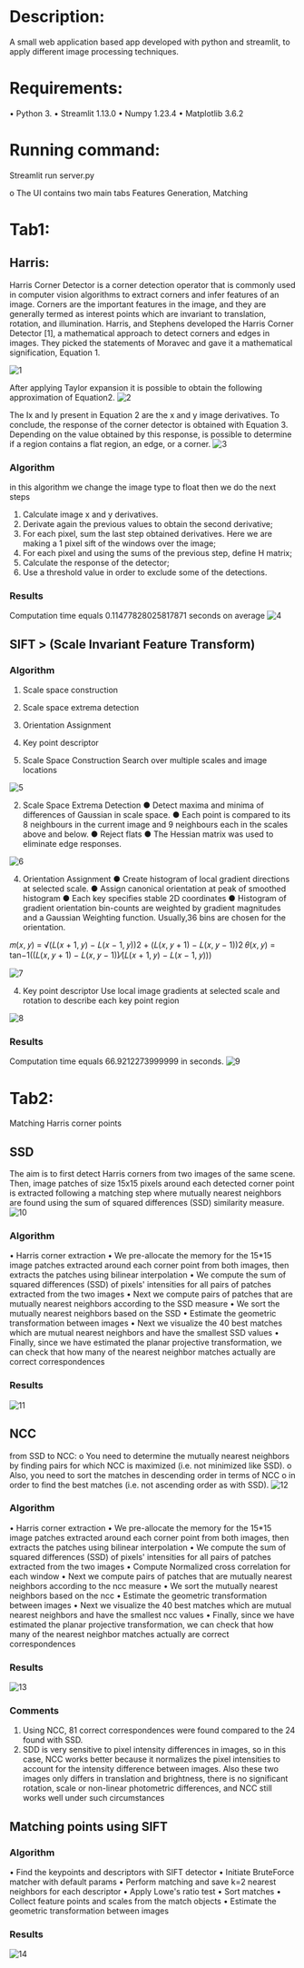 # Description:
A small web application based app developed with python and streamlit, to apply different image processing techniques.
# Requirements:
•	Python 3.
•	Streamlit 1.13.0
•	Numpy 1.23.4
•	Matplotlib 3.6.2

# Running command:
Streamlit run server.py

o	The UI contains two main tabs Features Generation, Matching

# Tab1:

## Harris:
Harris Corner Detector is a corner detection operator that is commonly used in computer vision algorithms to extract corners and infer features of an image. Corners are the important features in the image, and they are generally termed as interest points which are invariant to translation, rotation, and illumination. Harris, and Stephens developed the Harris Corner Detector [1], a mathematical approach to detect corners and edges in images. They picked the statements of Moravec and gave it a mathematical signification, Equation 1.

![1](https://github.com/GhofranMohamed/CV_task3/assets/93389441/ae51fb6f-3a9e-4549-ad92-6a7718592bf0)

After applying Taylor expansion it is possible to obtain the following approximation of Equation2.
![2](https://github.com/GhofranMohamed/CV_task3/assets/93389441/c118868e-5e93-4421-b12a-3373b7793968)

The Ix and Iy present in Equation 2 are the x and y image derivatives. To conclude, the response of the corner detector is obtained with Equation 3. Depending on the value obtained by this response, is possible to determine if a region contains a flat region, an edge, or a corner.
![3](https://github.com/GhofranMohamed/CV_task3/assets/93389441/a6ff31b2-8dc4-478c-af7e-44fc069a2b0d)

### Algorithm
in this algorithm we change the image type to float then we do the next steps
1.	Calculate image x and y derivatives.
2.	Derivate again the previous values to obtain the second derivative;
3.	For each pixel, sum the last step obtained derivatives. Here we are making a 1 pixel sift of the windows over the image;
4.	For each pixel and using the sums of the previous step, define H matrix;
5.	Calculate the response of the detector;
6.	Use a threshold value in order to exclude some of the detections.
   
### Results 
Computation time equals 0.11477828025817871 seconds on average
![4](https://github.com/GhofranMohamed/CV_task3/assets/93389441/cc5c6a52-4c33-4714-8739-a2bad534b1d8)

## SIFT > (Scale Invariant Feature Transform)
### Algorithm
1.	Scale space construction
2.	Scale space extrema detection
3.	Orientation Assignment
4.	Key point descriptor
   
1.	Scale Space Construction
Search over multiple scales and image locations

![5](https://github.com/GhofranMohamed/CV_task3/assets/93389441/31289d80-ff12-4c2f-8e2b-588683091ffa)


2.	Scale Space Extrema Detection
●	Detect maxima and minima of differences of Gaussian in scale space.
●	Each point is compared to its 8 neighbours in the current image and 9 neighbours each in the
scales above and below.
●	Reject flats
●	The Hessian matrix was used to eliminate edge responses.

![6](https://github.com/GhofranMohamed/CV_task3/assets/93389441/28741de3-5156-4448-83b8-3a70d8d5a904)


4.	Orientation Assignment
●	Create histogram of local gradient directions at selected scale.
●	Assign canonical orientation at peak of smoothed histogram
●	Each key specifies stable 2D coordinates
●	Histogram of gradient orientation bin-counts
are weighted by gradient magnitudes and a Gaussian Weighting function. Usually,36 bins are chosen for the orientation.

𝑚(𝑥, 𝑦) = √(𝐿(𝑥 + 1, 𝑦) − 𝐿(𝑥 − 1, 𝑦))2 + (𝐿(𝑥, 𝑦 + 1) − 𝐿(𝑥, 𝑦 − 1))2
𝜃(𝑥, 𝑦) = tan−1((𝐿(𝑥, 𝑦 + 1) − 𝐿(𝑥, 𝑦 − 1))⁄(𝐿(𝑥 + 1, 𝑦) − 𝐿(𝑥 − 1, 𝑦)))


![7](https://github.com/GhofranMohamed/CV_task3/assets/93389441/607c0f25-bc30-4835-b81e-d45b668fac58)

4.	Key point descriptor
Use local image gradients at selected scale and rotation to describe each key point region

![8](https://github.com/GhofranMohamed/CV_task3/assets/93389441/c085056e-47c3-423c-9135-cec2962b6e30)


### Results 
Computation time equals 66.9212273999999 in seconds.
![9](https://github.com/GhofranMohamed/CV_task3/assets/93389441/0f03d89a-4e3e-48ad-997e-c6a18a49f309)


# Tab2:
Matching Harris corner points
## SSD
The aim is to first detect Harris corners from two images of the same scene. Then, image patches of size 15x15 pixels around each detected corner point is extracted following a matching step where mutually nearest neighbors are found using the sum of squared differences (SSD) similarity measure.
![10](https://github.com/GhofranMohamed/CV_task3/assets/93389441/9be9fa5b-69fa-41d2-ab5c-8135e13cf0ea)

### Algorithm 
•	Harris corner extraction
•	We pre-allocate the memory for the 15*15 image patches extracted around each corner point from both images, then extracts the patches using bilinear interpolation
•	We compute the sum of squared differences (SSD) of pixels' intensities for all pairs of patches extracted from the two images
•	Next we compute pairs of patches that are mutually nearest neighbors according to the SSD measure
•	We sort the mutually nearest neighbors based on the SSD
•	Estimate the geometric transformation between images
•	Next we visualize the 40 best matches which are mutual nearest neighbors and have the smallest SSD values
•	Finally, since we have estimated the planar projective transformation, we can check that how many of the nearest neighbor matches actually are correct correspondences

### Results 
![11](https://github.com/GhofranMohamed/CV_task3/assets/93389441/77aefd54-e9d8-4bf9-97c9-16e76acfa2ef)

## NCC 
from SSD to NCC:
o	You need to determine the mutually nearest neighbors by finding pairs for which NCC is maximized (i.e. not minimized like SSD).
o	Also, you need to sort the matches in descending order in terms of NCC
o	in order to find the best matches (i.e. not ascending order as with SSD).
![12](https://github.com/GhofranMohamed/CV_task3/assets/93389441/11123887-c6e8-415c-ae71-b99b9a4d5c71)

### Algorithm
•	Harris corner extraction
•	We pre-allocate the memory for the 15*15 image patches extracted around each corner point from both images, then extracts the patches using bilinear interpolation
•	We compute the sum of squared differences (SSD) of pixels' intensities for all pairs of patches extracted from the two images
•	Compute Normalized cross correlation for each window
•	Next we compute pairs of patches that are mutually nearest neighbors according to the ncc measure
•	We sort the mutually nearest neighbors based on the ncc
•	Estimate the geometric transformation between images
•	Next we visualize the 40 best matches which are mutual nearest neighbors and have the smallest ncc values
•	Finally, since we have estimated the planar projective transformation, we can check that how many of the nearest neighbor matches actually are correct correspondences

### Results 
![13](https://github.com/GhofranMohamed/CV_task3/assets/93389441/10b7ae1e-84ec-44f4-aa57-add66950673c)

### Comments 
1)	Using NCC, 81 correct correspondences were found compared to the 24 found with SSD.
2)	SDD is very sensitive to pixel intensity differences in images, so in this case, NCC works better because it normalizes the pixel intensities to account for the intensity difference between images. Also these two images only differs in translation and brightness, there is no significant rotation, scale or non-linear photometric differences, and NCC still works well under such circumstances

## Matching points using SIFT 
### Algorithm
•	Find the keypoints and descriptors with SIFT detector
•	Initiate BruteForce matcher with default params
•	Perform matching and save k=2 nearest neighbors for each descriptor
•	Apply Lowe's ratio test
•	Sort matches
•	Collect feature points and scales from the match objects
•	Estimate the geometric transformation between images

### Results 
![14](https://github.com/GhofranMohamed/CV_task3/assets/93389441/b0f8efc1-00b1-4cee-881c-f7e920921d7e)



